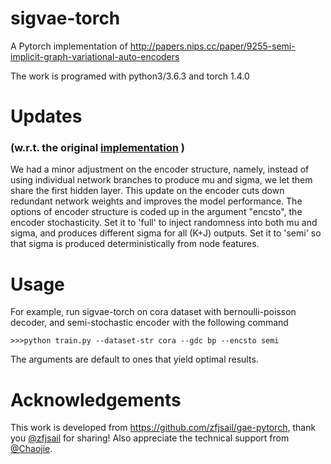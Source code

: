 # sigvae-torch
A Pytorch implementation of http://papers.nips.cc/paper/9255-semi-implicit-graph-variational-auto-encoders

The work is programed with python3/3.6.3 and torch 1.4.0

# Updates 
### (w.r.t. the original [implementation](https://github.com/sigvae/SIGraphVAE) )
We had a minor adjustment on the encoder structure, namely, instead of using individual network branches to produce mu and sigma, we let them share the first hidden layer. This update on the encoder cuts down redundant network weights and improves the model performance. The options of encoder structure is coded up in the argument "encsto", the encoder stochasticity. Set it to 'full' to inject randomness into both mu and sigma, and produces different sigma for all (K+J) outputs. Set it to 'semi' so that sigma is produced deterministically from node features.  

# Usage
For example, run sigvae-torch on cora dataset with bernoulli-poisson decoder, and semi-stochastic encoder with the following command
```
>>>python train.py --dataset-str cora --gdc bp --encsto semi
```
The arguments are default to ones that yield optimal results.

# Acknowledgements
This work is developed from https://github.com/zfjsail/gae-pytorch, thank you [@zfjsail](https://github.com/zfjsail) for sharing!
Also appreciate the technical support from [@Chaojie](https://chaojiewang94.github.io/).
